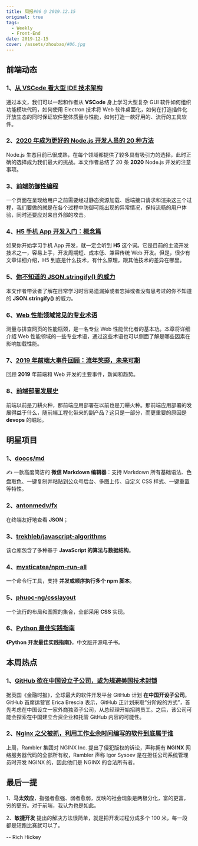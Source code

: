 ```yaml
---
title: 周报#06 @ 2019.12.15
original: true
tags:
  - Weekly
  - Front-End
date: 2019-12-15
cover: /assets/zhoubao/#06.jpg
---
```


## 前端动态

### 1、[从 VSCode 看大型 IDE 技术架构](https://zhuanlan.zhihu.com/p/96041706)

通过本文，我们可以一起和作者从 **VSCode** 身上学习大型复杂 GUI 软件如何组织功能模块代码，如何使用 Electron 技术将 Web 软件桌面化，如何在打造插件化开放生态的同时保证软件整体质量与性能，如何打造一款好用的、流行的工具软件。

### 2、[2020 年成为更好的 Node.js 开发人员的 20 种方法](https://medium.com/@me_37286/20-ways-to-become-a-better-node-js-developer-in-2020-d6bd73fcf424)

Node.js 生态目前已很成熟，在每个领域都提供了较多具有吸引力的选择，此时正确的选择成为我们最大的挑战。本文作者总结了 20 条 **2020** Node.js 开发的注意事项。

### 3、[前端防御性编程](https://juejin.im/post/5de91d0f51882512400acafd)

一个页面在呈现给用户之前需要经过静态资源加载、后端接口请求和渲染这三个过程，我们要做的就是在各个过程中防御可能出现的异常情况，保持流畅的用户体验，同时还要应对来自外部的攻击。

### 4、[H5 手机 App 开发入门：概念篇](http://www.ruanyifeng.com/blog/2019/12/hybrid-app-concepts.html)

如果你开始学习手机 App 开发，就一定会听到 **H5** 这个词。它是目前的主流开发技术之一，容易上手，开发周期短、成本低、兼容传统 Web 开发。但是，很少有文章详细介绍，H5 到底是什么技术，有什么原理，跟其他技术的差异在哪里。

### 5、[你不知道的 JSON.stringify() 的威力](https://github.com/NieZhuZhu/Blog/issues/1)

本文作者带读者了解在日常学习时容易遗漏掉或者忘掉或者没有思考过的你不知道的 **JSON.stringify()** 的威力。

### 6、[Web 性能领域常见的专业术语](https://github.com/berwin/Blog/issues/46)

测量与排查网页的性能瓶颈，是一名专业 Web 性能优化者的基本功。本章将详细介绍 Web 性能领域的一些专业术语，通过这些术语也可以侧面了解是哪些因素在影响加载性能。

### 7、[2019 年前端大事件回顾：流年笑掷，未来可期](https://juejin.im/post/5def782ce51d4558181d27ce)

回顾 **2019** 年前端和 Web 开发的主要事件，新闻和趋势。

### 8、[前端部署发展史](https://juejin.im/post/5dc4ae67f265da4cfa7bbb9a)

前端以前是刀耕火种，那前端应用部署在以前也是刀耕火种。那前端应用部署的发展得益于什么，随前端工程化带来的副产品？这只是一部分，而更重要的原因是 **devops** 的崛起。

## 明星项目

### 1、[doocs/md](https://github.com/doocs/md)

✍ 一款高度简洁的 **微信 Markdown 编辑器**：支持 Markdown 所有基础语法、色盘取色、一键复制并粘贴到公众号后台、多图上传、自定义 CSS 样式、一键重置等特性。

### 2、[antonmedv/fx](https://github.com/antonmedv/fx)

在终端友好地查看 **JSON**；

### 3、[trekhleb/javascript-algorithms](https://github.com/trekhleb/javascript-algorithms)

该仓库包含了多种基于 **JavaScript 的算法与数据结构**。

### 4、[mysticatea/npm-run-all](https://github.com/mysticatea/npm-run-all)

一个命令行工具，支持 **并发或顺序执行多个 npm 脚本**。

### 5、[phuoc-ng/csslayout](https://csslayout.io/)

一个流行的布局和图案的集合，全部采用 **CSS** 实现。

### 6、[Python 最佳实践指南](https://pythonguidecn.readthedocs.io/zh/latest/)

**《Python 开发最佳实践指南》**，中文版开源电子书。

## 本周热点

### 1、[GitHub 欲在中国设立子公司，或为规避美国技术封锁](https://www.infoq.cn/article/2CitSlQZ4kXPNlJ734Fw)

据英国《金融时报》，全球最大的软件开发平台 GitHub 计划 **在中国开设子公司**。GitHub 首席运营官 Erica Brescia 表示，GitHub 正计划采取“分阶段的方式”，首先考虑在中国设立一家外商独资子公司，从总经理开始招聘员工。之后，该公司可能会探索在中国建立合资企业和托管 GitHub 内容的可能性。

### 2、[Nginx 之父被抓，利用工作业余时间编写的软件到底属于谁](https://mp.weixin.qq.com/s?__biz=MjM5OTA1MDUyMA==&mid=2655447937&idx=1&sn=b01f1dbd959bd23a159ac453a441cdb6&chksm=bd7327f68a04aee092aebbd5d23e7f06bb5af353982e1cdecee7b857ffaac65422b4f06e6d1e&scene=21)

上周，Rambler 集团对 NGINX Inc. 提出了侵犯版权的诉讼，声称拥有 **NGINX** 网络服务器代码的全部所有权，Rambler 声称 Igor Sysoev 是在担任公司系统管理员时开发 NGINX 的，因此他们是 NGINX 的合法所有者。

## 最后一提

1、**马太效应**，指强者愈强、弱者愈弱，反映的社会现象是两极分化，富的更富，穷的更穷。对于前端，我认为也是如此。

2、**敏捷开发** 提出的解决方法很简单，就是把开发过程分成多个 100 米，每一段都是短跑比赛就可以了。

-- Rich Hickey
